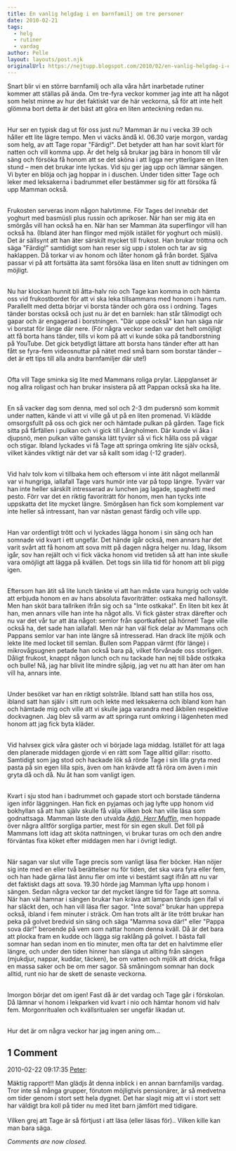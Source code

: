 ```yaml
---
title: En vanlig helgdag i en barnfamilj om tre personer
date: 2010-02-21
tags: 
  - helg
  - rutiner
  - vardag	
author: Pelle
layout: layouts/post.njk
originalUrl: https://nejtupp.blogspot.com/2010/02/en-vanlig-helgdag-i-en-barnfamilj-om.html
---
```


Snart blir vi en större barnfamilj och alla våra hårt inarbetade rutiner kommer att ställas på ända. Om tre-fyra veckor kommer jag inte att ha något som helst minne av hur det faktiskt var de här veckorna, så för att inte helt glömma bort detta är det bäst att göra en liten anteckning redan nu.
<br><br>

Hur ser en typisk dag ut för oss just nu? Mamman är nu i vecka 39 och håller ett lite lägre tempo. Men vi väcks ändå kl. 06.30 varje morgon, vardag som helg, av att Tage ropar "Färdig!". Det betyder att han har sovit klart för natten och vill komma upp. Är det helg så brukar jag bära in honom till vår säng och försöka få honom att se det sköna i att ligga ner ytterligare en liten stund – men det brukar inte lyckas. Vid sju ger jag upp och lämnar sängen. Vi byter en blöja och jag hoppar in i duschen. Under tiden sitter Tage och leker med leksakerna i badrummet eller bestämmer sig för att försöka få upp Mamman också.
<br><br>

Frukosten serveras inom någon halvtimme. För Tages del innebär det yoghurt med basmüsli plus russin och aprikoser. När han ser mig äta en smörgås vill han också ha en. När han ser Mamman äta superflingor vill han också ha. (Ibland äter han flingor med mjölk istället för yoghurt och müsli). Det är sällsynt att han äter särskilt mycket till frukost. Han brukar tröttna och säga "Färdig!" samtidigt som han reser sig upp i stolen och tar av sig haklappen. Då torkar vi av honom och låter honom gå från bordet. Själva passar vi på att fortsätta äta samt försöka läsa en liten snutt av tidningen om möjligt.
<br><br>

Nu har klockan hunnit bli åtta-halv nio och Tage kan komma in och hämta oss vid frukostbordet för att vi ska leka tillsammans med honom i hans rum. Parallellt med detta börjar vi borsta tänder och göra oss i ordning. Tages tänder borstas också och just nu är det en barnlek: han står tålmodigt och gapar och är engagerad i borstningen. "Där uppe också" kan han säga när vi borstat för länge där nere. (För några veckor sedan var det helt omöjligt att få borta hans tänder, tills vi kom på att vi kunde söka på tandborstning på YouTube. Det gick betydligt lättare att borsta hans tänder efter att han fått se fyra-fem videosnuttar på nätet med små barn som borstar tänder – det är ett tips till alla andra barnfamiljer där ute!)
<br><br>

Ofta vill Tage sminka sig lite med Mammans roliga prylar. Läppglanset är nog allra roligast och han brukar insistera på att Pappan också ska ha lite.
<br><br>

En så vacker dag som denna, med sol och 2-3 dm pudersnö som kommit under natten, kände vi att vi ville gå ut på en liten promenad. Vi klädde omsorgsfullt på oss och gick ner och hämtade pulkan på gården. Tage fick sitta på fårfällen i pulkan och vi gick till Långholmen. Där kunde vi åka i djupsnö, men pulkan välte ganska lätt tyvärr så vi fick hålla oss på vägar och stigar. Ibland lyckades vi få Tage att springa omkring lite själv också, vilket kändes viktigt när det var så kallt som idag (-12 grader).
<br><br>

Vid halv tolv kom vi tillbaka hem och eftersom vi inte ätit något mellanmål var vi hungriga, iallafall Tage vars humör inte var på topp längre. Tyvärr var han inte heller särskilt intresserad av lunchen jag lagade, spaghetti med pesto. Förr var det en riktig favoriträtt för honom, men han tycks inte uppskatta det lite mycket längre. Smörgåsen han fick som komplement var inte heller så intressant, han var nästan genast färdig och ville upp.
<br><br>

Han var ordentligt trött och vi lyckades lägga honom i sin säng och han somnade vid kvart i ett ungefär. Det hände igår också, men annars har det varit svårt att få honom att sova mitt på dagen några helger nu. Idag, liksom igår, sov han rejält och vi fick väcka honom vid tretiden så att han inte skulle vara omöjligt att lägga på kvällen. Det togs sin lilla tid för honom att bli pigg igen.
<br><br>

Eftersom han ätit så lite lunch tänkte vi att han måste vara hungrig och valde att erbjuda honom en av hans absoluta favoriträtter: ostkaka med hallonsylt. Men han sköt bara tallriken ifrån sig och sa "Inte ostkaka!". En liten bit kex åt han, men annars ville han inte ha något alls. Vi fick gäster strax därefter och nu var det vår tur att äta något: semlor från sportkaféet på hörnet! Tage ville också ha, det sade han iallafall. Men när han väl fick delar av Mammans och Pappans semlor var han inte längre så intresserad. Han drack lite mjölk och lekte lite med locket till semlan. Bullen som Pappan värmt (för länge) i mikrovågsugnen petade han också bara på, vilket förvånade oss storligen. Dåligt frukost, knappt någon lunch och nu tackade han nej till både ostkaka och bulle! Nå, jag har blivit lite mindre sjåpig, jag vet nu att han äter om han vill ha, annars inte.
<br><br>

Under besöket var han en riktigt solstråle. Ibland satt han stilla hos oss, ibland satt han själv i sitt rum och lekte med leksakerna och ibland kom han och hämtade mig och ville att vi skulle jaga varandra med åkbilen respektive dockvagnen. Jag blev så varm av att springa runt omkring i lägenheten med honom att jag fick byta kläder.
<br><br>

Vid halvsex gick våra gäster och vi började laga middag. Istället för att laga den planerade middagen gjorde vi en rätt som Tage alltid gillar: risotto. Samtidigt som jag stod och hackade lök så rörde Tage i sin lilla gryta med pasta på sin egen lilla spis, även om han krävde att få röra om även i min gryta då och då. Nu åt han som vanligt igen.
<br><br>

Kvart i sju stod han i badrummet och gapade stort och borstade tänderna igen inför läggningen. Han fick en pyjamas och jag lyfte upp honom vid bokhyllan så att han själv skulle få välja vilken bok han ville läsa som godnattsaga. Mamman läste den utvalda [*Adjö, Herr Muffin*](https://www.bonniercarlsen.se/bocker/150052/adjo-herr-muffin/), men hoppade över några alltför sorgliga partier, mest för sin egen skull. Det föll på Mammans lott idag att sköta nattningen, vi brukar turas om och den andre förväntas fixa köket efter middagen men har i övrigt ledigt.
<br><br>

När sagan var slut ville Tage precis som vanligt läsa fler böcker. Han nöjer sig inte med en eller två berättelser nu för tiden, det ska vara fyra eller fem, och han hade gärna läst ännu fler om inte vi bestämt sagt ifrån att nu var det faktiskt dags att sova. 19.30 hörde jag Mamman lyfta upp honom i sängen. Sedan några veckor tar det mycket längre tid för Tage att somna. När han väl hamnar i sängen brukar han kräva att lampan tänds igen ifall vi har släckt den, och han vill läsa fler sagor. "Inte sova!" brukar han upprepa också, ibland i fem minuter i sträck. Om han trots allt är lite trött brukar han peka på golvet bredvid sin säng och säga "Mamma sova där!" eller "Pappa sova där!" beroende på vem som nattar honom denna kväll. Då är det bara att plocka fram en kudde och lägga sig raklång på golvet. I bästa fall somnar han sedan inom en tio minuter, men ofta tar det en halvtimme eller längre, och under den tiden hinner han slänga ut allting från sängen (mjukdjur, nappar, kuddar, täcken), be om vatten och mjölk att dricka, fråga en massa saker och be om mer sagor. Så småningom somnar han dock alltid, runt nio har de skett de senaste veckorna.
<br><br>

Imorgon börjar det om igen! Fast då är det vardag och Tage går i förskolan. Då lämnar vi honom i lekparken vid kvart i nio och hämtar honom vid halv fem. Morgonritualen och kvällsritualen ser ungefär likadan ut.
<br><br>

Hur det är om några veckor har jag ingen aning om...

<div class="comments">
	<div class="comments-header"><h2>1 Comment</h2></div>
	<div class="comments-body">
			<div class="comment" id="comment-8008243871962969061">
				<p class="comment-header">
					<date datetime="2010-02-22T09:17:35.157+01:00">2010-02-22 09:17:35</date> 
					<a href="undefined" rel="nofollow">Peter</a>:
				</p>
				<div class="comment-content"><p>Mäktig rapport!! Man glädjs åt denna inblick i en annan barnfamiljs vardag. Tror inte så många grupper, förutom möjligtvis pensionärer, är så medvetna om tider genom i stort sett hela dygnet. Det har slagit mig att vi i stort sett har väldigt bra koll på tider nu med litet barn jämfört med tidigare.<br /><br />Vilken grej att Tage är så förtjust i att läsa (eller läsas för).. Vilken kille kan man bara säga.</p></div>
				<div class="comment-footer"></div>
			</div></div>
	<p class="comments-footer"><em>Comments are now closed.</em></p>
</div>